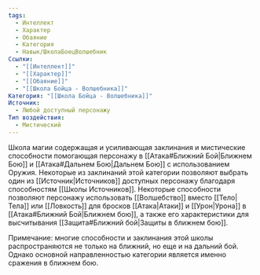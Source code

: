 ```yaml
---
tags:
  - Интеллект
  - Характер
  - Обаяние
  - Категория
  - Навык/ШколаБоецВолшебник
Ссылки:
  - "[[Интеллект]]"
  - "[[Характер]]"
  - "[[Обаяние]]"
  - "[[Школа Бойца - Волшебника]]"
Категория: "[[Школа Бойца - Волшебника]]"
Источник:
  - Любой доступный персонажу
Тип воздействия:
  - Мистический
---
```

Школа магии содержащая и усиливающая заклинания и мистические способности помогающая персонажу в [[Атака#Ближний Бой|Ближнем Бою]] и [[Атака#Дальнем Бою|Дальнем Бою]] с использованием Оружия. Некоторые из заклинаний этой категории позволяют выбрать один из [[Источник|Источников]] доступных персонажу благодаря способностям [[Школы Источников]]. Некоторые способности позволяют персонажу использовать [[Волшебство]] вместо [[Тело|Тела]] или [[Ловкость]] для бросков [[Атака|Атаки]] и [[Урон|Урона]] в [[Атака#Ближний Бой|Ближнем бою]], а также его характеристики для высчитывания [[Защита#Ближний бой|Защиты в ближнем бою]].

Примечание: многие способности и заклинания этой школы распространяются не только на ближний, но еще и на дальний бой. Однако основной направленностью категории является именно сражения в ближнем бою. 